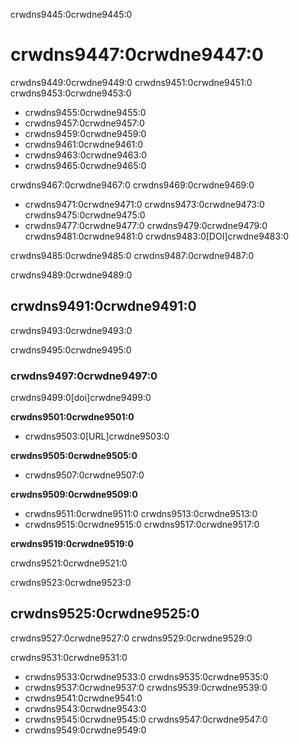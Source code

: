 crwdns9445:0crwdne9445:0
# crwdns9447:0crwdne9447:0

crwdns9449:0crwdne9449:0 crwdns9451:0crwdne9451:0 crwdns9453:0crwdne9453:0
- crwdns9455:0crwdne9455:0
- crwdns9457:0crwdne9457:0
- crwdns9459:0crwdne9459:0
- crwdns9461:0crwdne9461:0
- crwdns9463:0crwdne9463:0
- crwdns9465:0crwdne9465:0

crwdns9467:0crwdne9467:0 crwdns9469:0crwdne9469:0
- crwdns9471:0crwdne9471:0 crwdns9473:0crwdne9473:0 crwdns9475:0crwdne9475:0
- crwdns9477:0crwdne9477:0 crwdns9479:0crwdne9479:0 crwdns9481:0crwdne9481:0 crwdns9483:0[DOI]crwdne9483:0

crwdns9485:0crwdne9485:0 crwdns9487:0crwdne9487:0

crwdns9489:0crwdne9489:0
## crwdns9491:0crwdne9491:0

crwdns9493:0crwdne9493:0

crwdns9495:0crwdne9495:0

### crwdns9497:0crwdne9497:0

crwdns9499:0[doi]crwdne9499:0

**crwdns9501:0crwdne9501:0**
- crwdns9503:0[URL]crwdne9503:0

**crwdns9505:0crwdne9505:0**
- crwdns9507:0crwdne9507:0

**crwdns9509:0crwdne9509:0**
- crwdns9511:0crwdne9511:0 crwdns9513:0crwdne9513:0
-  crwdns9515:0crwdne9515:0 crwdns9517:0crwdne9517:0

**crwdns9519:0crwdne9519:0**

crwdns9521:0crwdne9521:0

crwdns9523:0crwdne9523:0
## crwdns9525:0crwdne9525:0

crwdns9527:0crwdne9527:0 crwdns9529:0crwdne9529:0

crwdns9531:0crwdne9531:0

- crwdns9533:0crwdne9533:0 crwdns9535:0crwdne9535:0
- crwdns9537:0crwdne9537:0 crwdns9539:0crwdne9539:0
- crwdns9541:0crwdne9541:0
- crwdns9543:0crwdne9543:0
- crwdns9545:0crwdne9545:0 crwdns9547:0crwdne9547:0
- crwdns9549:0crwdne9549:0
